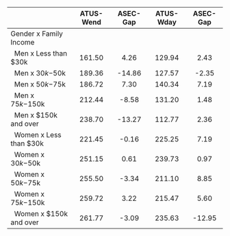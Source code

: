 
|                      |    ATUS-Wend |     ASEC-Gap |    ATUS-Wday |     ASEC-Gap |
| -------------------- | :----------: | :----------: | :----------: | :----------: |
| Gender x Family Income |              |              |              |              |
| &nbsp;&nbsp;Men x Less than $30k |       161.50 |         4.26 |       129.94 |         2.43 |
| &nbsp;&nbsp;Men x $30k-$50k |       189.36 |       -14.86 |       127.57 |        -2.35 |
| &nbsp;&nbsp;Men x $50k-$75k |       186.72 |         7.30 |       140.34 |         7.19 |
| &nbsp;&nbsp;Men x $75k-$150k |       212.44 |        -8.58 |       131.20 |         1.48 |
| &nbsp;&nbsp;Men x $150k and over |       238.70 |       -13.27 |       112.77 |         2.36 |
| &nbsp;&nbsp;Women x Less than $30k |       221.45 |        -0.16 |       225.25 |         7.19 |
| &nbsp;&nbsp;Women x $30k-$50k |       251.15 |         0.61 |       239.73 |         0.97 |
| &nbsp;&nbsp;Women x $50k-$75k |       255.50 |        -3.34 |       211.10 |         8.85 |
| &nbsp;&nbsp;Women x $75k-$150k |       259.72 |         3.22 |       215.47 |         5.60 |
| &nbsp;&nbsp;Women x $150k and over |       261.77 |        -3.09 |       235.63 |       -12.95 |

